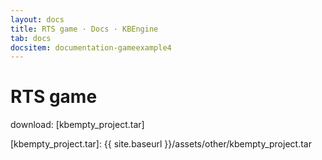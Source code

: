 ```yaml
---
layout: docs
title: RTS game · Docs · KBEngine
tab: docs
docsitem: documentation-gameexample4
---
```


RTS game
====================

download: 
[kbempty_project.tar]



[kbempty_project.tar]: {{ site.baseurl }}/assets/other/kbempty_project.tar